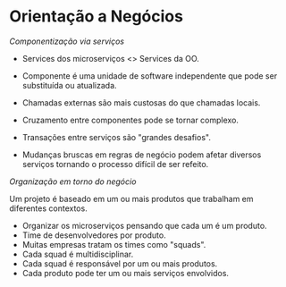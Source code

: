 # Orientação a Negócios

*Componentização via serviços*

- Services dos microserviços <> Services da OO.
- Componente é uma unidade de software independente que pode ser substituída ou atualizada.

- Chamadas externas são mais custosas do que chamadas locais.
- Cruzamento entre componentes pode se tornar complexo.
- Transações entre serviços são "grandes desafios".
- Mudanças bruscas em regras de negócio podem afetar diversos serviços tornando o processo difícil de ser refeito.


*Organização em torno do negócio*

Um projeto é baseado em um ou mais produtos que trabalham em diferentes contextos.

- Organizar os microserviços pensando que cada um é um produto.
- Time de desenvolvedores por produto.
- Muitas empresas tratam os times como "squads".
- Cada squad é multidisciplinar.
- Cada squad é responsável por um ou mais produtos.
- Cada produto pode ter um ou mais serviços envolvidos.
